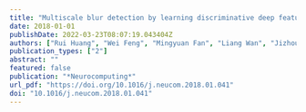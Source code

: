 ```yaml
---
title: "Multiscale blur detection by learning discriminative deep features"
date: 2018-01-01
publishDate: 2022-03-23T08:07:19.043404Z
authors: ["Rui Huang", "Wei Feng", "Mingyuan Fan", "Liang Wan", "Jizhou Sun"]
publication_types: ["2"]
abstract: ""
featured: false
publication: "*Neurocomputing*"
url_pdf: "https://doi.org/10.1016/j.neucom.2018.01.041"
doi: "10.1016/j.neucom.2018.01.041"
---
```


